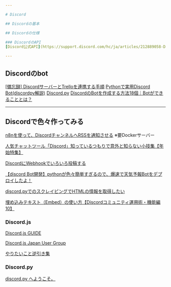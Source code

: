 ```yaml
---

# Discord

## Discordの基本

## Discordの仕様

### DiscordのAPI
[Discord公式API](https://support.discord.com/hc/ja/articles/212889058-Discord%E5%85%AC%E5%BC%8FAPI)

---
```


## Discordのbot
[[備忘録] DiscordサーバーとTrelloを連携する手順](https://qiita.com/mino_s2000/items/b2436aaa9acae255be78)
[Pythonで実用Discord Bot(discordpy解説)](https://qiita.com/1ntegrale9/items/9d570ef8175cf178468f)
[Discord.py](https://discordpy.readthedocs.io/ja/latest/api.html)
[DiscordのBotを作成する方法18個｜Botができることとは？](https://www.fenet.jp/infla/column/technology/discord%E3%81%AEbot%E3%82%92%E4%BD%9C%E6%88%90%E3%81%99%E3%82%8B%E6%96%B9%E6%B3%9518%E5%80%8B%EF%BD%9Cbot%E3%81%8C%E3%81%A7%E3%81%8D%E3%82%8B%E3%81%93%E3%81%A8%E3%81%A8%E3%81%AF%EF%BC%9F/)

---

## Discordで色々作ってみる

[n8nを使って、DiscordチャンネルへRSSを通知させる](https://zenn.dev/greenwakame/articles/773b755667721b239160)
※要Dockerサーバー

[人気チャットツール「Discord」知っているつもりで意外と知らない小技集【年始特集】](https://www.gamespark.jp/article/2020/01/02/95782_2.html)

[DiscordにWebhookでいろいろ投稿する](https://qiita.com/Eai/items/1165d08dce9f183eac74)

[【discord Bot開発】pythonが色々簡単すぎるので、爆速で天気予報Botをデプロイしたよ！](https://qiita.com/drumath2237/items/de92bea97080891ce6c6)

[discord.pyでのスクレイピングでHTMLの情報を取得したい](https://teratail.com/questions/csnc7tbn0gctkn)

[埋め込みテキスト（Embed）の使い方【Discordコミュニティ運用術・機能編10】](https://games.app-liv.jp/archives/471785)

### Discord.js

[Discord.js GUIDE](https://guide.discordjs-japan.org/#%E5%A7%8B%E3%82%81%E3%82%8B%E5%89%8D%E3%81%AB)

[Discord.js Japan User Group](https://scrapbox.io/discordjs-japan/)

[やりたいこと逆引き集](https://scrapbox.io/discordjs-japan/%E3%82%84%E3%82%8A%E3%81%9F%E3%81%84%E3%81%93%E3%81%A8%E9%80%86%E5%BC%95%E3%81%8D%E9%9B%86)

### Discord.py

[discord.py へようこそ。](https://discordpy.readthedocs.io/ja/latest/index.html)


